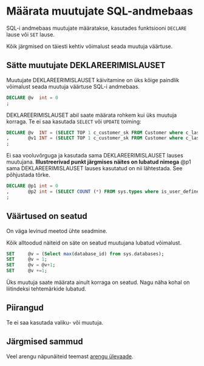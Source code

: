 <properties
   pageTitle="SQL-i andmebaas muutujate määramine | Microsoft Azure'i"
   description="Näpunäiteid Transact-SQL-i muutujate SQL Azure'i andmebaas määramine lahendusi."
   services="sql-data-warehouse"
   documentationCenter="NA"
   authors="jrowlandjones"
   manager="barbkess"
   editor=""/>

<tags
   ms.service="sql-data-warehouse"
   ms.devlang="NA"
   ms.topic="article"
   ms.tgt_pltfrm="NA"
   ms.workload="data-services"
   ms.date="06/14/2016"
   ms.author="jrj;barbkess;sonyama"/>

# <a name="assign-variables-in-sql-data-warehouse"></a>Määrata muutujate SQL-andmebaas
SQL-i andmebaas muutujate määratakse, kasutades funktsiooni `DECLARE` lause või `SET` lause.

Kõik järgmised on täiesti kehtiv võimalust seada muutuja väärtuse.

## <a name="setting-variables-with-declare"></a>Sätte muutujate DEKLAREERIMISLAUSET

Muutujate DEKLAREERIMISLAUSET käivitamine on üks kõige paindlik võimalust seada muutuja väärtuse SQL-i andmebaas.

```sql
DECLARE @v  int = 0
;
```

DEKLAREERIMISLAUSET abil saate määrata rohkem kui üks muutuja korraga. Te ei saa kasutada `SELECT` või `UPDATE` toiming:

```sql
DECLARE @v  INT = (SELECT TOP 1 c_customer_sk FROM Customer where c_last_name = 'Smith')
,       @v1 INT = (SELECT TOP 1 c_customer_sk FROM Customer where c_last_name = 'Jones')
;
```

Ei saa vooluvõrguga ja kasutada sama DEKLAREERIMISLAUSET lauses muutujana. **Illustreerivad punkt järgmises näites on lubatud nimega** @p1 sama DEKLAREERIMISLAUSET lauses kasutatud on nii lähtestada. See põhjustada tõrke.

```sql
DECLARE @p1 int = 0
,       @p2 int = (SELECT COUNT (*) FROM sys.types where is_user_defined = @p1 )
;
```

## <a name="setting-values-with-set"></a>Väärtused on seatud
On väga levinud meetod ühte seadmine.

Kõik alltoodud näiteid on säte on seatud muutujana lubatud võimalust.

```sql
SET     @v = (Select max(database_id) from sys.databases);
SET     @v = 1;
SET     @v = @v+1;
SET     @v +=1;
```

Üks muutuja saate määrata ainult korraga on seatud. Nagu näha kohal on liitindeksi tehtemärkide lubatud.

## <a name="limitations"></a>Piirangud
Te ei saa kasutada valiku- või muutuja.


## <a name="next-steps"></a>Järgmised sammud
Veel arengu näpunäiteid teemast [arengu ülevaade][].

<!--Image references-->

<!--Article references-->
[arengu ülevaade]: sql-data-warehouse-overview-develop.md

<!--MSDN references-->

<!--Other Web references-->
